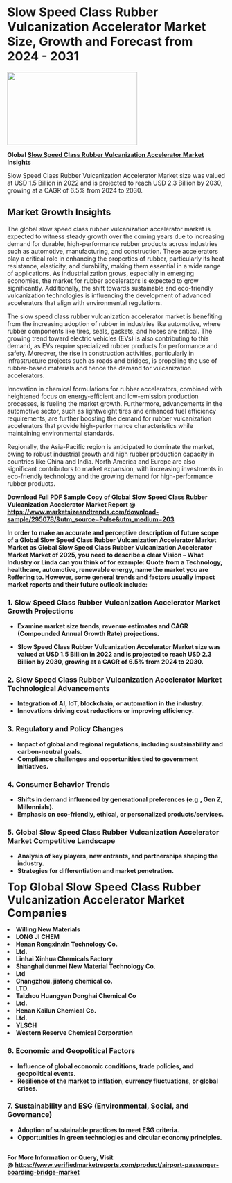 <H1>Slow Speed Class Rubber Vulcanization Accelerator Market Size, Growth and Forecast from 2024 - 2031</H1><img class="aligncenter size-medium wp-image-584254" src="https://thirdeyenews.in/wp-content/uploads/2024/09/Global-Market-Research-300x168.jpeg" alt="" width="300" height="168" /><p><strong>Global&nbsp;<a href="https://www.marketsizeandtrends.com/download-sample/295078/&amp;utm_source=Pulse&amp;utm_medium=203">Slow Speed Class Rubber Vulcanization Accelerator Market</a> Insights</strong></p><p>Slow Speed Class Rubber Vulcanization Accelerator Market size was valued at USD 1.5 Billion in 2022 and is projected to reach USD 2.3 Billion by 2030, growing at a CAGR of 6.5% from 2024 to 2030.</p><p><h2>Market Growth Insights</h2> <p>The global slow speed class rubber vulcanization accelerator market is expected to witness steady growth over the coming years due to increasing demand for durable, high-performance rubber products across industries such as automotive, manufacturing, and construction. These accelerators play a critical role in enhancing the properties of rubber, particularly its heat resistance, elasticity, and durability, making them essential in a wide range of applications. As industrialization grows, especially in emerging economies, the market for rubber accelerators is expected to grow significantly. Additionally, the shift towards sustainable and eco-friendly vulcanization technologies is influencing the development of advanced accelerators that align with environmental regulations.</p> <p><strong></strong></p> <p>The slow speed class rubber vulcanization accelerator market is benefiting from the increasing adoption of rubber in industries like automotive, where rubber components like tires, seals, gaskets, and hoses are critical. The growing trend toward electric vehicles (EVs) is also contributing to this demand, as EVs require specialized rubber products for performance and safety. Moreover, the rise in construction activities, particularly in infrastructure projects such as roads and bridges, is propelling the use of rubber-based materials and hence the demand for vulcanization accelerators.</p> <p>Innovation in chemical formulations for rubber accelerators, combined with heightened focus on energy-efficient and low-emission production processes, is fueling the market growth. Furthermore, advancements in the automotive sector, such as lightweight tires and enhanced fuel efficiency requirements, are further boosting the demand for rubber vulcanization accelerators that provide high-performance characteristics while maintaining environmental standards.</p> <p>Regionally, the Asia-Pacific region is anticipated to dominate the market, owing to robust industrial growth and high rubber production capacity in countries like China and India. North America and Europe are also significant contributors to market expansion, with increasing investments in eco-friendly technology and the growing demand for high-performance rubber products.</p> <p><strong></p><p><span class=""><strong>Download Full PDF Sample Copy of Global Slow Speed Class Rubber Vulcanization Accelerator Market Report</strong> @ <a href="https://www.marketsizeandtrends.com/download-sample/295078/&amp;utm_source=Pulse&amp;utm_medium=203" target="_blank">https://www.marketsizeandtrends.com/download-sample/295078/&amp;utm_source=Pulse&amp;utm_medium=203</a></span></p><p>In order to make an accurate and perceptive description of future scope of a Global&nbsp;Slow Speed Class Rubber Vulcanization Accelerator Market Market as Global&nbsp;Slow Speed Class Rubber Vulcanization Accelerator Market Market of 2025, you need to describe a clear Vision &ndash; What Industry or Linda can you think of for example: Quote from a Technology, healthcare, automotive, renewable energy, name the market you are Reffering to. However, some general trends and factors usually impact market reports and their future outlook include:</p><h3>1.&nbsp;<strong>Slow Speed Class Rubber Vulcanization Accelerator Market Growth Projections</strong></h3><ul><li>Examine market size trends, revenue estimates and CAGR (Compounded Annual Growth Rate) projections.</li><li><p>Slow Speed Class Rubber Vulcanization Accelerator Market size was valued at USD 1.5 Billion in 2022 and is projected to reach USD 2.3 Billion by 2030, growing at a CAGR of 6.5% from 2024 to 2030.</p></li></ul><h3>2.&nbsp;<strong>Slow Speed Class Rubber Vulcanization Accelerator Market Technological Advancements</strong></h3><ul><li>Integration of AI, IoT, blockchain, or automation in the industry.</li><li>Innovations driving cost reductions or improving efficiency.</li></ul><h3>3.&nbsp;<strong>Regulatory and Policy Changes</strong></h3><ul><li>Impact of global and regional regulations, including sustainability and carbon-neutral goals.</li><li>Compliance challenges and opportunities tied to government initiatives.</li></ul><h3>4.&nbsp;<strong>Consumer Behavior Trends</strong></h3><ul><li>Shifts in demand influenced by generational preferences (e.g., Gen Z, Millennials).</li><li>Emphasis on eco-friendly, ethical, or personalized products/services.</li></ul><h3>5.&nbsp;<strong>Global Slow Speed Class Rubber Vulcanization Accelerator Market Competitive Landscape</strong></h3><ul><li>Analysis of key players, new entrants, and partnerships shaping the industry.</li><li>Strategies for differentiation and market penetration.</li></ul><p data-pm-slice="1 1 []"><span style="color: inherit; font-family: inherit; font-size: 25px;">Top Global Slow Speed Class Rubber Vulcanization Accelerator Market Companies</span></p><div class="" data-test-id=""><p><li>Willing New Materials</li><li> LONG JI CHEM</li><li> Henan Rongxinxin Technology Co. </li><li> Ltd.</li><li> Linhai Xinhua Chemicals Factory</li><li> Shanghai dunmei New Material Technology Co.</li><li> Ltd</li><li> Changzhou. jiatong chemical co.</li><li> LTD.</li><li> Taizhou Huangyan Donghai Chemical Co</li><li>Ltd.</li><li> Henan Kailun Chemical Co.</li><li> Ltd.</li><li> YLSCH</li><li> Western Reserve Chemical Corporation</li></p></div><h3>6.&nbsp;<strong>Economic and Geopolitical Factors</strong></h3><ul><li>Influence of global economic conditions, trade policies, and geopolitical events.</li><li>Resilience of the market to inflation, currency fluctuations, or global crises.</li></ul><h3>7.&nbsp;<strong>Sustainability and ESG (Environmental, Social, and Governance)</strong></h3><ul><li>Adoption of sustainable practices to meet ESG criteria.</li><li>Opportunities in green technologies and circular economy principles.</li></ul><h2><strong style="font-size: 14px;">For More Information or Query, Visit @&nbsp;</strong><a style="background-color: #ffffff; font-size: 14px;" href="https://www.marketsizeandtrends.com/report/slow-speed-class-rubber-vulcanization-accelerator-market/" target="_blank">https://www.verifiedmarketreports.com/product/airport-passenger-boarding-bridge-market</a></h2>
